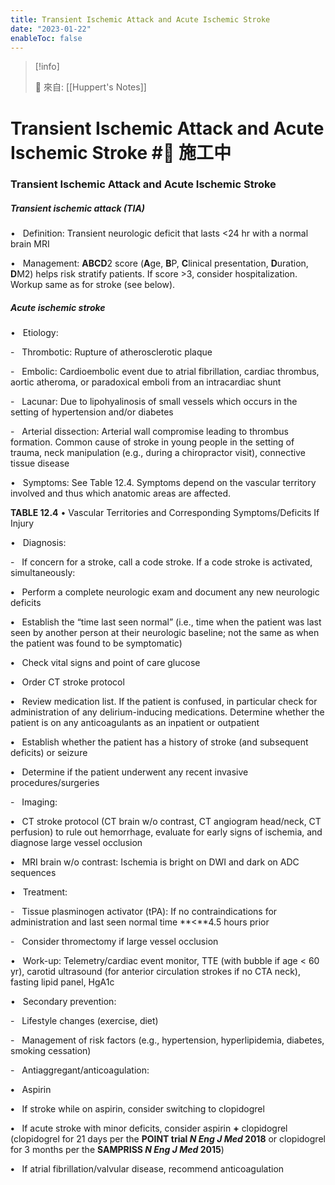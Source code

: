 ```yaml
---
title: Transient Ischemic Attack and Acute Ischemic Stroke
date: "2023-01-22"
enableToc: false
---
```


> [!info]
>
> 🌱 來自: [[Huppert's Notes]]

# Transient Ischemic Attack and Acute Ischemic Stroke #🚧 施工中

### Transient Ischemic Attack and Acute Ischemic Stroke

##### Transient ischemic attack (TIA)

•   Definition: Transient neurologic deficit that lasts <24 hr with a normal brain MRI

•   Management: **ABCD**2 score (**A**ge, **B**P, **C**linical presentation, **D**uration, **D**M2) helps risk stratify patients. If score >3, consider hospitalization. Workup same as for stroke (see below).

##### Acute ischemic stroke

•   Etiology:

-   Thrombotic: Rupture of atherosclerotic plaque

-   Embolic: Cardioembolic event due to atrial fibrillation, cardiac thrombus, aortic atheroma, or paradoxical emboli from an intracardiac shunt

-   Lacunar: Due to lipohyalinosis of small vessels which occurs in the setting of hypertension and/or diabetes

-   Arterial dissection: Arterial wall compromise leading to thrombus formation. Common cause of stroke in young people in the setting of trauma, neck manipulation (e.g., during a chiropractor visit), connective tissue disease

•   Symptoms: See Table 12.4. Symptoms depend on the vascular territory involved and thus which anatomic areas are affected.


**TABLE 12.4** • Vascular Territories and Corresponding Symptoms/Deficits If Injury




•   Diagnosis:

-   If concern for a stroke, call a code stroke. If a code stroke is activated, simultaneously:

**•**   Perform a complete neurologic exam and document any new neurologic deficits

**•**   Establish the “time last seen normal” (i.e., time when the patient was last seen by another person at their neurologic baseline; not the same as when the patient was found to be symptomatic)

**•**   Check vital signs and point of care glucose

**•**   Order CT stroke protocol

**•**   Review medication list. If the patient is confused, in particular check for administration of any delirium-inducing medications. Determine whether the patient is on any anticoagulants as an inpatient or outpatient

**•**   Establish whether the patient has a history of stroke (and subsequent deficits) or seizure

**•**   Determine if the patient underwent any recent invasive procedures/surgeries

-   Imaging:

**•**   CT stroke protocol (CT brain w/o contrast, CT angiogram head/neck, CT perfusion) to rule out hemorrhage, evaluate for early signs of ischemia, and diagnose large vessel occlusion

**•**   MRI brain w/o contrast: Ischemia is bright on DWI and dark on ADC sequences

•   Treatment:

-   Tissue plasminogen activator (tPA): If no contraindications for administration and last seen normal time **<**4.5 hours prior

-   Consider thromectomy if large vessel occlusion

•   Work-up: Telemetry/cardiac event monitor, TTE (with bubble if age < 60 yr), carotid ultrasound (for anterior circulation strokes if no CTA neck), fasting lipid panel, HgA1c

•   Secondary prevention:

-   Lifestyle changes (exercise, diet)

-   Management of risk factors (e.g., hypertension, hyperlipidemia, diabetes, smoking cessation)

-   Antiaggregant/anticoagulation:

**•**   Aspirin

**•**   If stroke while on aspirin, consider switching to clopidogrel

**•**   If acute stroke with minor deficits, consider aspirin **\+** clopidogrel (clopidogrel for 21 days per the **POINT trial *N Eng J Med* 2018** or clopidogrel for 3 months per the **SAMPRISS *N Eng J Med* 2015**)

**•**   If atrial fibrillation/valvular disease, recommend anticoagulation

